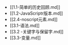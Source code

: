 - [[1.1-简单的历史回顾.md]]
- [[1.2-JavaScriptr版本.md]]
- [[2.4-noscript元素.md]]
- [[3.1-语法.md]]
- [[3.2 -关键字与保留字.md]]
- [[3.3-变量.md]]
